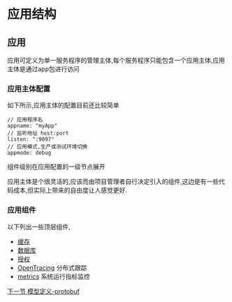 应用结构
==============

应用
--------
应用可定义为单一服务程序的管理主体,每个服务程序只能包含一个应用主体,应用主体是通过app包进行访问

### 应用主体配置
如下所示,应用主体的配置目前还比较简单
```
// 应用程序名
appname: "myApp"
// 监听地址 host:port
listen: ":9097"
// 应用模式,生产或测试环境切换
appmode: debug
```
组件级别在应用配置的一级节点展开

应用主体是个很灵活的,应该而由项目管理者自行决定引入的组件,这边是有一些代码成本,但实际上带来的自由度让人感觉更好.

### 应用组件

以下列出一些顶层组件,

* [缓存](application-cache.md)
* [数据库](application-db.md)
* [授权](auth.md)
* [OpenTracing](application-opentracing.md) 分布式跟踪
* [metrics](application-metrics.md) 系统运行指标监控

[下一节 模型定义-protobuf](use-protobuf.md)